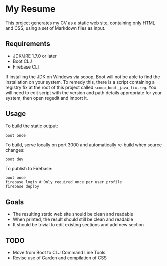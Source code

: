 # My Resume

This project generates my CV as a static web site, containing only HTML and CSS, using a set of Markdown files as input.

## Requirements

- JDK/JRE 1.7.0 or later
- Boot CLJ
- Firebase CLI

If installing the JDK on Windows via scoop, Boot will not be able to find the installation on your system. To remedy this, there is a script containing a registry fix at the root of this project called `scoop_boot_java_fix.reg`. You will need to edit script with the version and path details appropriate for your system, then open regedit and import it.

## Usage

To build the static output:
```
boot once
```

To build, serve locally on port 3000 and automatically re-build when source changes:
```
boot dev
```

To publish to Firebase:
```
boot once
firebase login # Only required once per user profile
firebase deploy
```

## Goals

- The resulting static web site should be clean and readable
- When printed, the result should still be clean and readable
- It should be trivial to edit existing sections and add new section

## TODO

- Move from Boot to CLJ Command Line Tools
- Revise use of Garden and compilation of CSS